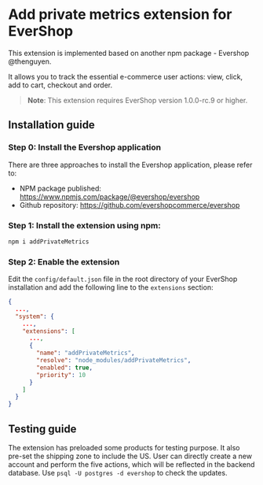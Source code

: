 # Add private metrics extension for EverShop

This extension is implemented based on another npm package - Evershop @thenguyen. 

It allows you to track the essential e-commerce user actions: view, click, add to cart, checkout and order. 

> **Note**: This extension requires EverShop version 1.0.0-rc.9 or higher.

## Installation guide

### Step 0: Install the Evershop application

There are three approaches to install the Evershop application, please refer to: 
- NPM package published: https://www.npmjs.com/package/@evershop/evershop 
- Github repository: https://github.com/evershopcommerce/evershop

### Step 1: Install the extension using npm:

```bash
npm i addPrivateMetrics
```

### Step 2: Enable the extension

Edit the `config/default.json` file in the root directory of your EverShop installation and add the following line to the `extensions` section:

```json
{
  ...,
  "system": {
    ...,
    "extensions": [
      ...,
      {
        "name": "addPrivateMetrics",
        "resolve": "node_modules/addPrivateMetrics",
        "enabled": true,
        "priority": 10
      }
    ]
  }
}
```

## Testing guide

The extension has preloaded some products for testing purpose. It also pre-set the shipping zone to include the US. 
User can directly create a new account and perform the five actions, which will be reflected in the backend database.
Use ```psql -U postgres -d evershop``` to check the updates. 
